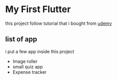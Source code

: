 # My First Flutter

this project follow tutorial that i bought from
[udemy](https://www.udemy.com/share/101rfI3@lTWBNu1lXKmvHjqAPgGfHEA9xf9am_nTNZgCUle5wiDLMTX98TGLfsripHwLBYII/)

## list of app

i put a few app inside this project

- Image roller
- small quiz app
- Expense tracker
